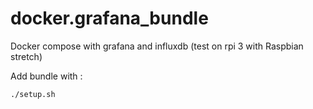 # docker.grafana_bundle
Docker compose with grafana and influxdb (test on rpi 3 with Raspbian stretch)

Add bundle with :

    ./setup.sh
